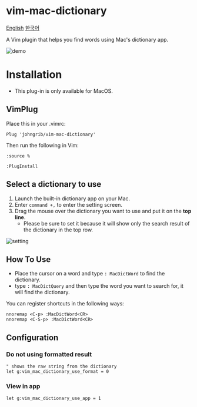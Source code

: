 # vim-mac-dictionary
 
[English](README.md) [한국어](README_kr.md)

A Vim plugin that helps you find words using Mac's dictionary app.

![demo](https://user-images.githubusercontent.com/1855714/48068751-02914480-e217-11e8-9264-5d1b55e0aba9.gif )

# Installation

* This plug-in is only available for MacOS.

## VimPlug

Place this in your .vimrc:

```viml
Plug 'johngrib/vim-mac-dictionary'
```

Then run the following in Vim:

```
:source %
```

```
:PlugInstall
```

## Select a dictionary to use

1. Launch the built-in dictionary app on your Mac.
2. Enter `command +,` to enter the setting screen.
3. Drag the mouse over the dictionary you want to use and put it on the **top line**.
    * Please be sure to set it because it will show only the search result of the dictionary in the top row.

![setting](https://user-images.githubusercontent.com/1855714/48068975-89462180-e217-11e8-9f01-a7d58ba690d8.png )

## How To Use

* Place the cursor on a word and type `: MacDictWord` to find the dictionary.
* type `: MacDictQuery` and then type the word you want to search for, it will find the dictionary.

You can register shortcuts in the following ways:

```viml
nnoremap <C-p> :MacDictWord<CR>
nnoremap <C-S-p> :MacDictWord<CR>
```

## Configuration

### Do not using formatted result

```viml
" shows the raw string from the dictionary
let g:vim_mac_dictionary_use_format = 0
```

### View in app

```viml
let g:vim_mac_dictionary_use_app = 1
```
